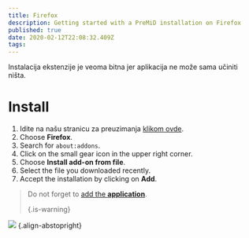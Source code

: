 ```yaml
---
title: Firefox
description: Getting started with a PreMiD installation on Firefox
published: true
date: 2020-02-12T22:08:32.409Z
tags:
---
```


Instalacija ekstenzije je veoma bitna jer aplikacija ne može sama učiniti ništa.

# Install
1. Idite na našu stranicu za preuzimanja [klikom ovde](https://premid.app/downloads).
2. Choose **Firefox**.
3. Search for `about:addons`.
4. Click on the small gear icon in the upper right corner.
5. Choose **Install add-on from file**.
6. Select the file you downloaded recently.
7. Accept the installation by clicking on **Add**.

> Do not forget to [add the **application**](/install). 
> 
> {.is-warning}

![](https://img.icons8.com/color/2x/firefox.png) {.align-abstopright}